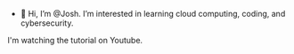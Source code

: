 - 👋 Hi, I’m @Josh. I’m interested in learning cloud computing, coding, and cybersecurity.

I'm watching the tutorial on Youtube.
